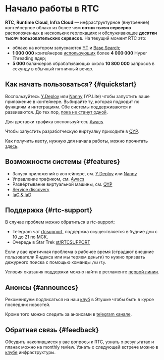 # Начало работы в RTC

**RTC**, **Runtime Cloud**, **Infra Cloud** — инфраструктурное (внутреннее) контейнерное облако из более чем **сотни тысяч серверов** расположенных в нескольких геолокациях и обслуживающее **десятки тысяч пользовательских сервисов**. На текущий момент RTC это:
* облако на котором запускаются [YT](https://yt.yandex-team.ru/) и [Base Search](https://wiki.yandex-team.ru/jandekspoisk/kachestvopoiska/basesearch/);
* **1 000 000** контейнеров [использующих](https://datalens.yandex-team.ru/hf4ixpebg0xce-exportstats) более **4 000 000** Hyper Threading ядер;
* **5 000** балансеров обрабатывающих около **10 800 000** запросов в секунду в обычный пятничный вечер.

## Как начать пользоваться? {#quickstart}

Воспользуйтесь [Y.Deploy](https://deploy.yandex-team.ru/) или [Nanny](https://nanny.yandex-team.ru/ui/#/services/) (YP.Lite) чтобы запустить ваше приложение в контейнере. Выбирайте ту, которая подходит по функциям и интеграциям. Обе системы поддерживаются и развиваются. До тех пор, [пока не станут одной](https://clubs.at.yandex-team.ru/infra-cloud/1450).

Для доставки трафика воспользуйтесь [Awacs](https://nanny.yandex-team.ru/ui/#/awacs/).

Чтобы запустить разработческую виртуалку приходите в [QYP](https://qyp.yandex-team.ru/).

Как получить квоту, нужную для начала работы, можно прочитать [здесь](quotas.md).

## Возможности системы {#features}

* Запуск приложений в контейнере, см. [Y.Deploy](https://deploy.yandex-team.ru/) или [Nanny](https://nanny.yandex-team.ru/ui/#/services/)
* Управление трафиком, см. [Awacs](https://nanny.yandex-team.ru/ui/#/awacs/)
* Развёртывание виртуальной машины, см. [QYP](https://qyp.yandex-team.ru/)
* [Service discovery](https://wiki.yandex-team.ru/yp/discovery/)
* [IaC & IaD](https://docs.yandex-team.ru/infractl/)

## Поддержка {#rtc-support}
В случае проблем можно обратиться в rtc-support:
* Telegram чат [rtcsupport](https://t.me/joinchat/Be0kOD50fVxMoi_8hPvG6Q), поддержка осуществляется в будние дни с 10 до 21 по МСК.
* Очередь в Star Trek [st/RTCSUPPORT](https://st.yandex-team.ru/RTCSUPPORT)

Если у вас критичная проблема в рабочее время (страдают внешние пользователи Яндекса или мы теряем деньги) то нужно призвать дежурного поиска с помощью команды `/marty`.

Условия оказания поддержки можно найти в регламенте [первой линии](support/first-line.md).

## Анонсы {#announces}

Рекомендуем подписаться на наш [клуб](https://clubs.at.yandex-team.ru/infra-cloud/) в Этушке чтобы быть в курсе последних новостей.

Кроме того можно следить за анонсами в [telegram канале](https://t.me/joinchat/AAAAAEKCSB9xPpWLwb5x8g).

## Обратная связь {#feedback}

Обсудить накопившиеся у вас вопросы к RTC, узнать о результатах и планах можно на monthly review. Узнать о следующей встрече можно в [клубе](https://clubs.at.yandex-team.ru/infrastructure/) инфраструктуры.
